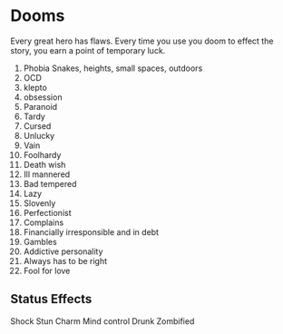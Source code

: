 # Dooms

Every great hero has flaws. Every time you use you doom to effect the story, you earn a point of temporary luck.

 1. Phobia Snakes, heights, small spaces, outdoors
 2. OCD
 3. klepto
 4. obsession
 5. Paranoid
 6. Tardy
 7. Cursed
 8. Unlucky
 9. Vain
10. Foolhardy
11. Death wish
12. Ill mannered
13. Bad tempered
14. Lazy
15. Slovenly
16. Perfectionist
17. Complains
18. Financially irresponsible and in debt
19. Gambles
20. Addictive personality
21. Always has to be right
22. Fool for love

## Status Effects
Shock Stun Charm Mind control Drunk Zombified
